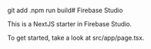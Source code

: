 git add .npm run build# Firebase Studio

This is a NextJS starter in Firebase Studio.

To get started, take a look at src/app/page.tsx.
